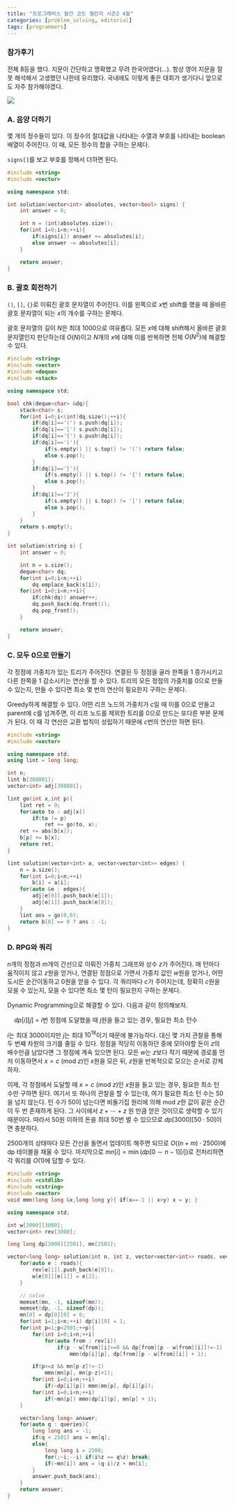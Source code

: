 ```yaml
---
title: "프로그래머스 월간 코드 챌린지 시즌2 4월"
categories: [problem_solving, editorial]
tags: [programmers]
---
```


### 참가후기

전체 8등을 했다. 지문이 간단하고 명확했고 무려 한국어였다(...). 항상 영어 지문을 잘못 해석해서 고생했던 나한테 유리했다. 국내에도 이렇게 좋은 대회가 생기다니 앞으로도 자주 참가해야겠다.

![](../assets/image/2021-04-28-programmers-monthly-code-challenge-s2-april/screenshot1.png)

### A. 음양 더하기

몇 개의 정수들이 있다. 이 정수의 절대값을 나타내는 수열과 부호를 나타내는 boolean 배열이 주어진다. 이 때, 모든 정수의 합을 구하는 문제다.

`signs[]`를 보고 부호를 정해서 더하면 된다.

```cpp
#include <string>
#include <vector>

using namespace std;

int solution(vector<int> absolutes, vector<bool> signs) {
    int answer = 0;

    int n = (int)absolutes.size();
    for(int i=0;i<n;++i){
        if(signs[i]) answer += absolutes[i];
        else answer -= absolutes[i];
    }

    return answer;
}
```

### B. 괄호 회전하기

`()`, `[]`, `{}`로 이뤄진 괄호 문자열이 주어진다. 이를 왼쪽으로 $x$번 shift를 했을 때 올바른 괄호 문자열이 되는 $x$의 개수를 구하는 문제다.

괄호 문자열의 길이 $N$은 최대 $1000$으로 여유롭다. 모든 $x$에 대해 shift해서 올바른 괄호 문자열인지 판단하는데 $O(N)$이고 $N$개의 $x$에 대해 이를 반복하면 전체 $O(N^2)$에 해결할 수 있다.

```cpp
#include <string>
#include <vector>
#include <deque>
#include <stack>

using namespace std;

bool chk(deque<char> &dq){
    stack<char> s;
    for(int i=0;i<(int)dq.size();++i){
        if(dq[i]=='(') s.push(dq[i]);
        if(dq[i]=='[') s.push(dq[i]);
        if(dq[i]=='{') s.push(dq[i]);
        if(dq[i]==')'){
            if(s.empty() || s.top() != '(') return false;
            else s.pop();
        }
        if(dq[i]=='}'){
            if(s.empty() || s.top() != '{') return false;
            else s.pop();
        }
        if(dq[i]==']'){
            if(s.empty() || s.top() != '[') return false;
            else s.pop();
        }
    }
    return s.empty();
}

int solution(string s) {
    int answer = 0;

    int n = s.size();
    deque<char> dq;
    for(int i=0;i<n;++i)
        dq.emplace_back(s[i]);
    for(int i=0;i<n;++i){
        if(chk(dq)) answer++;
        dq.push_back(dq.front());
        dq.pop_front();
    }

    return answer;
}
```

### C. 모두 0으로 만들기

각 정점에 가중치가 있는 트리가 주어진다. 연결된 두 정점을 골라 한쪽을 $1$ 증가시키고 다른 한쪽을 $1$ 감소시키는 연산을 할 수 있다. 트리의 모든 정점의 가중치를 $0$으로 만들 수 있는지, 만들 수 있다면 최소 몇 번의 연산이 필요한지 구하는 문제다.

Greedy하게 해결할 수 있다. 어떤 리프 노드의 가중치가 $c$일 때 이를 $0$으로 만들고 parent에 $c$를 넘겨주면, 이 리프 노드를 제외한 트리를 $0$으로 만드는 또다른 부분 문제가 된다. 이 때 각 연산은 교환 법칙이 성립하기 때문에 $c$번의 연산만 하면 된다.

```cpp
#include <string>
#include <vector>

using namespace std;
using lint = long long;

int n;
lint b[300001];
vector<int> adj[300001];

lint go(int x,int p){
    lint ret = 0;
    for(auto to : adj[x])
        if(to != p)
            ret += go(to, x);
    ret += abs(b[x]);
    b[p] += b[x];
    return ret;
}

lint solution(vector<int> a, vector<vector<int>> edges) {
    n = a.size();
    for(int i=0;i<n;++i)
        b[i] = a[i];
    for(auto &e : edges){
        adj[e[0]].push_back(e[1]);
        adj[e[1]].push_back(e[0]);
    }
    lint ans = go(0,0);
    return b[0] == 0 ? ans : -1;
}
```

### D. RPG와 쿼리

$n$개의 정점과 $m$개의 간선으로 이뤄진 가중치 그래프와 상수 $z$가 주어진다. 매 턴마다 움직이지 않고 $z$원을 얻거나, 연결된 정점으로 가면서 가중치 값인 $w$원을 얻거나, 어떤 도시든 순간이동하고 $0$원을 얻을 수 있다. 각 쿼리마다 $c$가 주어지는데, 정확히 $c$원을 모을 수 있는지, 모을 수 있다면 최소 몇 턴이 필요한지 구하는 문제다.

Dynamic Programming으로 해결할 수 있다. 다음과 같이 정의해보자.

    $dp[i][j]$ = $i$번 정점에 도달했을 때 $j$원을 들고 있는 경우, 필요한 최소 턴수

$i$는 최대 $3000$이지만 $j$는 최대 ${10}^{18}$이기 때문에 불가능하다. 대신 몇 가지 관찰을 통해 두 번째 차원의 크기를 줄일 수 있다. 정점을 적당히 이동하던 중에 모아야할 돈이 $z$의 배수만큼 남았다면 그 정점에 계속 있으면 된다. 모든 $w$는 $z$보다 작기 때문에 경로를 먼저 이동하면서 $x = c \ (\mathrm{mod} \ z)$인 $x$원을 모은 뒤, $z$원을 반복적으로 모으는 순서로 강제하자.

이제, 각 정점에서 도달할 때 $x = c \ (\mathrm{mod} \ z)$인 $x$원을 들고 있는 경우, 필요한 최소 턴 수만 구하면 된다. 여기서 또 하나의 관찰을 할 수 있는데, 여기 필요한 최소 턴 수는 $50$을 넘지 않는다. 턴 수가 $50$이 넘는다면 비둘기집 원리에 의해 $\mathrm{mod} \ z$한 값이 같은 순간이 두 번 존재하게 된다. 그 사이에서 $z+\cdots+z$ 원 만큼 얻은 것이므로 생략할 수 있기 때문이다. 따라서 $50$원 이하의 돈을 최대 $50$번 벌 수 있으므로 $dp[3000][50 \cdot 50]$이면 충분하다.

$2500$개의 상태마다 모든 간선을 돌면서 업데이트 해주면 되므로 $O((n+m) \cdot 2500)$에 dp 테이블을 채울 수 있다. 마지막으로 $mn[i] = \min (dp[0 \sim n-1][i])$로 전처리하면 각 쿼리를 $O(1)$에 답할 수 있다.

```cpp
#include <string>
#include <cstdlib>
#include <cstring>
#include <vector>
void mmn(long long &x,long long y){ if(x==-1 || x>y) x = y; }

using namespace std;

int w[3000][3000];
vector<int> rev[3000];

long long dp[3000][2501], mn[2501];

vector<long long> solution(int n, int z, vector<vector<int>> roads, vector<long long> queries) {
    for(auto e : roads){
        rev[e[1]].push_back(e[0]);
        w[e[0]][e[1]] = e[2];
    }

    // solve
    memset(mn, -1, sizeof(mn));
    memset(dp, -1, sizeof(dp));
    mn[0] = dp[0][0] = 0;
    for(int i=1;i<n;++i) dp[i][0] = 1;
    for(int p=1;p<2501;++p){
        for(int i=0;i<n;++i)
            for(auto from : rev[i])
                if(p - w[from][i]>=0 && dp[from][p - w[from][i]]!=-1)
                    mmn(dp[i][p], dp[from][p - w[from][i]] + 1);

        if(p>=z && mn[p-z]!=-1)
            mmn(mn[p], mn[p-z]+1);
        for(int i=0;i<n;++i)
            if(~dp[i][p]) mmn(mn[p], dp[i][p]);
        for(int i=0;i<n;++i)
            if(~mn[p]) mmn(dp[i][p], mn[p] + 1);
    }

    vector<long long> answer;
    for(auto q : queries){
        long long ans = -1;
        if(q < 2501) ans = mn[q];
        else{
            long long i = 2500;
            for(;~i;--i) if(i%z == q%z) break;
            if(~mn[i]) ans = (q-i)/z + mn[i];
        }
        answer.push_back(ans);
    }
    return answer;
}
```
